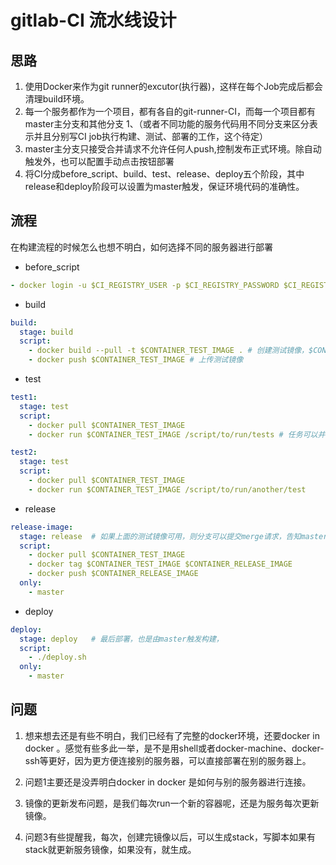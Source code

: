 # gitlab-CI 流水线设计

## 思路

1. 使用Docker来作为git runner的excutor(执行器)，这样在每个Job完成后都会清理build环境。
2. 每一个服务都作为一个项目，都有各自的git-runner-CI，而每一个项目都有master主分支和其他分支
    1、（或者不同功能的服务代码用不同分支来区分表示并且分别写CI job执行构建、测试、部署的工作，这个待定）
3. master主分支只接受合并请求不允许任何人push,控制发布正式环境。除自动触发外，也可以配置手动点击按钮部署
4. 将CI分成before_script、build、test、release、deploy五个阶段，其中release和deploy阶段可以设置为master触发，保证环境代码的准确性。

## 流程

在构建流程的时候怎么也想不明白，如何选择不同的服务器进行部署

- before_script

```yml
- docker login -u $CI_REGISTRY_USER -p $CI_REGISTRY_PASSWORD $CI_REGISTRY  # 首先登录私有仓库
```

- build

```yml
build:
  stage: build
  script:
    - docker build --pull -t $CONTAINER_TEST_IMAGE . # 创建测试镜像，$CONTAINER_TEST_IMAGE作为环境变量可以提前在项目的环境里设置。
    - docker push $CONTAINER_TEST_IMAGE # 上传测试镜像
```

- test

```yml
test1:
  stage: test
  script:
    - docker pull $CONTAINER_TEST_IMAGE
    - docker run $CONTAINER_TEST_IMAGE /script/to/run/tests # 任务可以并行执行，这里的test可以测试两个例子，测试我们新建立的镜像是否可用

test2:
  stage: test
  script:
    - docker pull $CONTAINER_TEST_IMAGE
    - docker run $CONTAINER_TEST_IMAGE /script/to/run/another/test
```

- release

```yml
release-image:
  stage: release  # 如果上面的测试镜像可用，则分支可以提交merge请求，告知master，master触发构建，发布镜像 
  script:
    - docker pull $CONTAINER_TEST_IMAGE  
    - docker tag $CONTAINER_TEST_IMAGE $CONTAINER_RELEASE_IMAGE
    - docker push $CONTAINER_RELEASE_IMAGE
  only:
    - master
```

- deploy

```yml
deploy:
  stage: deploy   # 最后部署，也是由master触发构建，
  script:
    - ./deploy.sh
  only:
    - master
```

## 问题

1. 想来想去还是有些不明白，我们已经有了完整的docker环境，还要docker in docker 。感觉有些多此一举，是不是用shell或者docker-machine、docker-ssh等更好，因为更方便连接别的服务器，可以直接部署在别的服务器上。

2. 问题1主要还是没弄明白docker in docker 是如何与别的服务器进行连接。

3. 镜像的更新发布问题，是我们每次run一个新的容器呢，还是为服务每次更新镜像。

4. 问题3有些提醒我，每次，创建完镜像以后，可以生成stack，写脚本如果有stack就更新服务镜像，如果没有，就生成。
